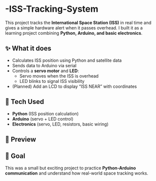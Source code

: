 # -ISS-Tracking-System
This project tracks the **International Space Station (ISS)** in real time and gives a simple hardware alert when it passes overhead.   I built it as a learning project combining **Python, Arduino, and basic electronics**.

## ✨ What it does
- Calculates ISS position using Python and satellite data  
- Sends data to Arduino via serial  
- Controls a **servo motor** and **LED**:  
  - Servo moves when the ISS is overhead  
  - LED blinks to signal ISS visibility  
- (Planned) Add an LCD to display “ISS NEAR” with coordinates  

## 🔧 Tech Used
- **Python** (ISS position calculation)  
- **Arduino** (servo + LED control)  
- **Electronics** (servo, LED, resistors, basic wiring)  

## 📸 Preview


## 🎯 Goal
This was a small but exciting project to practice **Python-Arduino communication** and understand how real-world space tracking works.  
